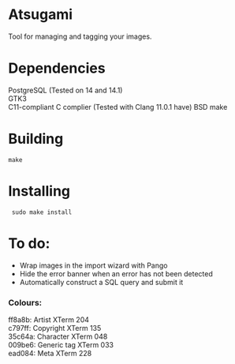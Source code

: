 Atsugami
========
Tool for managing and tagging your images.

# Dependencies  
PostgreSQL (Tested on 14 and 14.1)  
GTK3  
C11-compliant C complier (Tested with Clang 11.0.1 have)
BSD make

# Building  
`make`  


# Installing  
` sudo make install`  

# To do:  
-	Wrap images in the import wizard with Pango  
-	Hide the error banner when an error has not been detected  
-	Automatically construct a SQL query and submit it  

### Colours:
ff8a8b: Artist		XTerm 204  
c797ff: Copyright	XTerm 135  
35c64a: Character	XTerm 048  
009be6: Generic tag	XTerm 033  
ead084: Meta		XTerm 228  
